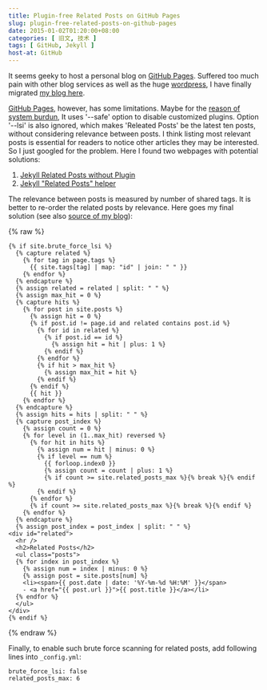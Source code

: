 ```yaml
---
title: Plugin-free Related Posts on GitHub Pages
slug: plugin-free-related-posts-on-github-pages
date: 2015-01-02T01:20:00+08:00
categories: [ 旧文, 技术 ]
tags: [ GitHub, Jekyll ]
host-at: GitHub
---
```

It seems geeky to host a personal blog on [GitHub Pages]. Suffered too much pain with other blog services as well as the huge [wordpress], I have finally migrated [my blog here].

[GitHub Pages], however, has some limitations. Maybe for the [reason of system burdun], It uses '--safe' option to disable customized plugins. Option '--lsi' is also ignored, which makes 'Releated Posts' be the latest ten posts, without considering relevance between posts. I think listing most relevant posts is essential for readers to notice other articles they may be interested. So I just googled for the problem. Here I found two webpages with potential solutions:

1. [Jekyll Related Posts without Plugin](http://zhangwenli.com/blog/2014/07/15/jekyll-related-posts-without-plugin/)
2. [Jekyll "Related Posts" helper](https://github.com/eramdam/Jekyll-Related-Posts-Helper)

The relevance between posts is measured by number of shared tags. It is better to re-order the related posts by relevance. Here goes my final solution (see also [source of my blog]):

{% raw %}

    {% if site.brute_force_lsi %}
      {% capture related %}
        {% for tag in page.tags %}
          {{ site.tags[tag] | map: "id" | join: " " }}
        {% endfor %}
      {% endcapture %}
      {% assign related = related | split: " " %}
      {% assign max_hit = 0 %}
      {% capture hits %}
        {% for post in site.posts %}
          {% assign hit = 0 %}
          {% if post.id != page.id and related contains post.id %}
            {% for id in related %}
              {% if post.id == id %}
                {% assign hit = hit | plus: 1 %}
              {% endif %}
            {% endfor %}
            {% if hit > max_hit %}
              {% assign max_hit = hit %}
            {% endif %}
          {% endif %}
          {{ hit }}
        {% endfor %}
      {% endcapture %}
      {% assign hits = hits | split: " " %}
      {% capture post_index %}
        {% assign count = 0 %}
        {% for level in (1..max_hit) reversed %}
          {% for hit in hits %}
            {% assign num = hit | minus: 0 %}
            {% if level == num %}
              {{ forloop.index0 }}
              {% assign count = count | plus: 1 %}
              {% if count >= site.related_posts_max %}{% break %}{% endif %}
            {% endif %}
          {% endfor %}
          {% if count >= site.related_posts_max %}{% break %}{% endif %}
        {% endfor %}
      {% endcapture %}
      {% assign post_index = post_index | split: " " %}
    <div id="related">
      <hr />
      <h2>Related Posts</h2>
      <ul class="posts">
      {% for index in post_index %}
        {% assign num = index | minus: 0 %}
        {% assign post = site.posts[num] %}
        <li><span>{{ post.date | date: '%Y-%m-%d %H:%M' }}</span>
        - <a href="{{ post.url }}">{{ post.title }}</a></li>
      {% endfor %}
      </ul>
    </div>
    {% endif %}

{% endraw %}

Finally, to enable such brute force scanning for related posts, add following lines into `_config.yml`:

    brute_force_lsi: false
    related_posts_max: 6

[GitHub Pages]: http://pages.github.com/
[wordpress]: http://wordpress.org/
[my blog here]: http://yanlinlin82.github.io/
[reason of system burdun]: https://github.com/jekyll/jekyll/issues/867
[source of my blog]: http://github.com/yanlinlin82/yanlinlin82.github.io
